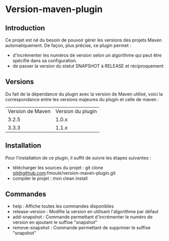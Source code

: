 Version-maven-plugin
====================

Introduction
------------
Ce projet est né du besoin de pouvoir gérer les versions des projets Maven automatiquement. 
De façon, plus précise, ce plugin permet :

* d'incrémenter les numéros de version selon un algorithme qui peut être spécifié dans sa configuration.
* de passer la version du statut SNAPSHOT à RELEASE et réciproquement

Versions
--------

Du fait de la dépendance du plugin avec la version de Maven utilisé, voici la correspondance entre les versions 
majeures du plugin et celle de maven :

<table>
    <tr><td>Version de Maven</td><td>Version du plugin</td></tr>
    <tr><td>3.2.5</td><td>1.0.x</td></tr>
    <tr><td>3.3.3</td><td>1.1.x</td></tr>
</table>

Installation
------------
Pour l'installation de ce plugin, il suffit de suivre les étapes suivantes : 

* télécharger les sources du projet : git clone git@github.com:fmoule/version-maven-plugin.git
* compiler le projet : mvn clean install

Commandes
---------
- help : Affiche toutes les commandes disponibles
- release-version : Modifie la version en utilisant l'algorithme par défaut
- add-snapshot : Commande permettant d'incrémenter le numéro de version en ajoutant le suffixe "snapshot"
- remove-snapshot : Commande permettant de supprimer le suffixe "snapshot"